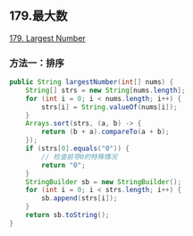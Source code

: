 ## 179.最大数

[179. Largest Number](https://leetcode-cn.com/problems/largest-number/)

### 方法一：排序

```java
public String largestNumber(int[] nums) {
    String[] strs = new String[nums.length];
    for (int i = 0; i < nums.length; i++) {
        strs[i] = String.valueOf(nums[i]);
    }
    Arrays.sort(strs, (a, b) -> {
        return (b + a).compareTo(a + b); 
    });
    if (strs[0].equals("0")) {
        // 检查前导0的特殊情况
        return "0"; 
    }
    StringBuilder sb = new StringBuilder();
    for (int i = 0; i < strs.length; i++) {
        sb.append(strs[i]);
    }
    return sb.toString();
}
```